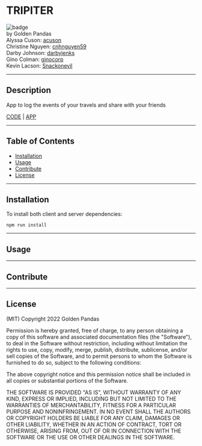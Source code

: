 # TRIPITER

![badge](https://img.shields.io/badge/license-MIT-blue)  
by Golden Pandas  
Alyssa Cuson: [acuson](https://github.com/acuson)  
Christine Nguyen: [cnhnguyen59](https://github.com/cnhnguyen59)  
Darby Johnson: [darbyjenks](https://github.com/darbyjenks)  
Gino Colman: [ginocorp](https://github.com/ginocorp)  
Kevin Lacson: [Snackonevil](https://github.com/Snackonevil)

---

## Description

App to log the events of your travels and share with your friends

[CODE](https://github.com/Snackonevil/tripiter) | [APP](https://tripiter.herokuapp.com/)

---

## Table of Contents

-   [Installation](#installation)
-   [Usage](#usage)
-   [Contribute](#contribute)
-   [License](#license)

---

## Installation

To install both client and server dependencies:

```
npm run install
```

---

## Usage

---

## Contribute

---

## License

(MIT)
Copyright 2022 Golden Pandas

Permission is hereby granted, free of charge, to any person obtaining a copy of this software and associated documentation files (the "Software"), to deal in the Software without restriction, including without limitation the rights to use, copy, modify, merge, publish, distribute, sublicense, and/or sell copies of the Software, and to permit persons to whom the Software is furnished to do so, subject to the following conditions:

The above copyright notice and this permission notice shall be included in all copies or substantial portions of the Software.

THE SOFTWARE IS PROVIDED "AS IS", WITHOUT WARRANTY OF ANY KIND, EXPRESS OR IMPLIED, INCLUDING BUT NOT LIMITED TO THE WARRANTIES OF MERCHANTABILITY, FITNESS FOR A PARTICULAR PURPOSE AND NONINFRINGEMENT. IN NO EVENT SHALL THE AUTHORS OR COPYRIGHT HOLDERS BE LIABLE FOR ANY CLAIM, DAMAGES OR OTHER LIABILITY, WHETHER IN AN ACTION OF CONTRACT, TORT OR OTHERWISE, ARISING FROM, OUT OF OR IN CONNECTION WITH THE SOFTWARE OR THE USE OR OTHER DEALINGS IN THE SOFTWARE.
